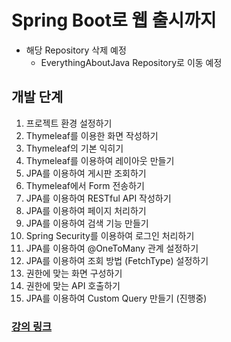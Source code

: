 # Spring Boot로 웹 출시까지

* 해당 Repository 삭제 예정
  * EverythingAboutJava Repository로 이동 예정

## 개발 단계
1. 프로젝트 환경 설정하기
2. Thymeleaf를 이용한 화면 작성하기
3. Thymeleaf의 기본 익히기
4. Thymeleaf를 이용하여 레이아웃 만들기
5. JPA를 이용하여 게시판 조회하기
6. Thymeleaf에서 Form 전송하기
7. JPA를 이용하여 RESTful API 작성하기
8. JPA를 이용하여 페이지 처리하기
9. JPA를 이용하여 검색 기능 만들기
10. Spring Security를 이용하여 로그인 처리하기
11. JPA를 이용하여 @OneToMany 관계 설정하기
12. JPA를 이용하여 조회 방법 (FetchType) 설정하기
13. 권한에 맞는 화면 구성하기
14. 권한에 맞는 API 호출하기
15. JPA를 이용하여 Custom Query 만들기 (진행중)

### [강의 링크](https://www.youtube.com/watch?v=8zjLIsqt8so&list=PLPtc9qD1979DG675XufGs0-gBeb2mrona&index=35)